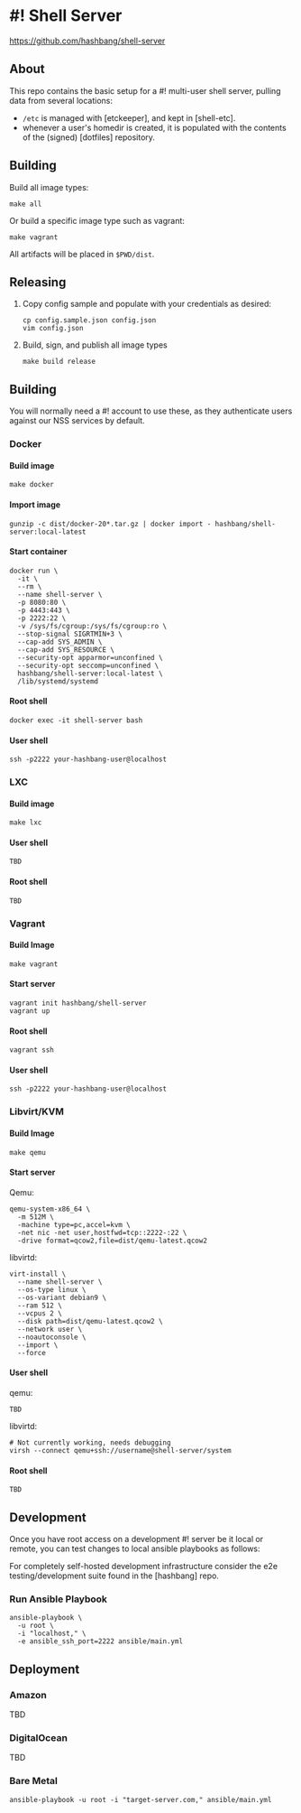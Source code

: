 # #! Shell Server #

<https://github.com/hashbang/shell-server>

## About ##

This repo contains the basic setup for a #! multi-user shell server,
pulling data from several locations:
- `/etc` is managed with [etckeeper], and kept in [shell-etc].
- whenever a user's homedir is created, it is populated with
  the contents of the (signed) [dotfiles] repository.

## Building ##

Build all image types:

```
make all
```

Or build a specific image type such as vagrant:
```
make vagrant
```

All artifacts will be placed in `$PWD/dist`.

## Releasing ##

1. Copy config sample and populate with your credentials as desired:

    ```
    cp config.sample.json config.json
    vim config.json
    ```

2. Build, sign, and publish all image types
    ```
    make build release
    ```

## Building ##

You will normally need a #! account to use these, as they authenticate users
against our NSS services by default.

### Docker ###

#### Build image ####
```
make docker
```

#### Import image ####
```
gunzip -c dist/docker-20*.tar.gz | docker import - hashbang/shell-server:local-latest
```

#### Start container ####
```
docker run \
  -it \
  --rm \
  --name shell-server \
  -p 8080:80 \
  -p 4443:443 \
  -p 2222:22 \
  -v /sys/fs/cgroup:/sys/fs/cgroup:ro \
  --stop-signal SIGRTMIN+3 \
  --cap-add SYS_ADMIN \
  --cap-add SYS_RESOURCE \
  --security-opt apparmor=unconfined \
  --security-opt seccomp=unconfined \
  hashbang/shell-server:local-latest \
  /lib/systemd/systemd
```

#### Root shell ####
```
docker exec -it shell-server bash
```

#### User shell ####
```
ssh -p2222 your-hashbang-user@localhost
```

### LXC ###

#### Build image ####
```
make lxc
```

#### User shell ####
```
TBD
```

#### Root shell ####
```
TBD
```

### Vagrant ###

#### Build Image ####
```
make vagrant
```

#### Start server ####
```
vagrant init hashbang/shell-server
vagrant up
```

#### Root shell ####
```
vagrant ssh
```

#### User shell ####
```
ssh -p2222 your-hashbang-user@localhost
```

### Libvirt/KVM ###

#### Build Image ####
```
make qemu
```

#### Start server ####

Qemu:
```
qemu-system-x86_64 \
  -m 512M \
  -machine type=pc,accel=kvm \
  -net nic -net user,hostfwd=tcp::2222-:22 \
  -drive format=qcow2,file=dist/qemu-latest.qcow2
```

libvirtd:
```
virt-install \
  --name shell-server \
  --os-type linux \
  --os-variant debian9 \
  --ram 512 \
  --vcpus 2 \
  --disk path=dist/qemu-latest.qcow2 \
  --network user \
  --noautoconsole \
  --import \
  --force
```

#### User shell ####

qemu:
```
TBD
```

libvirtd:
```
# Not currently working, needs debugging
virsh --connect qemu+ssh://username@shell-server/system
```

#### Root shell ####
```
TBD
```

## Development ##

Once you have root access on a development #! server be it local or remote, you
can test changes to local ansible playbooks as follows:

For completely self-hosted development infrastructure consider the e2e
testing/development suite found in the [hashbang] repo.

### Run Ansible Playbook
```
ansible-playbook \
  -u root \
  -i "localhost," \
  -e ansible_ssh_port=2222 ansible/main.yml
```

## Deployment ##

### Amazon ###
TBD

### DigitalOcean ###
TBD

### Bare Metal ###

```
ansible-playbook -u root -i "target-server.com," ansible/main.yml
```
